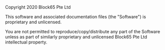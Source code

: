 Copyright 2020 Block65 Pte Ltd

This software and associated documentation files (the "Software") is proprietary
and unlicensed.

You are not permitted to reproduce/copy/distribute any part of the Software
unless as part of similarly proprietary and unlicensed Block65 Pte Ltd
intellectual property.
